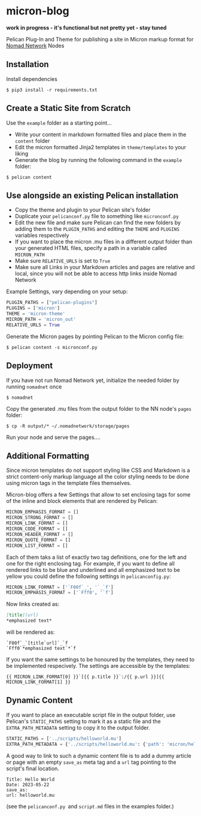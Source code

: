 # micron-blog

**work in progress - it's functional but not pretty yet - stay tuned**

Pelican Plug-In and Theme for publishing a site in Micron markup format for [Nomad Network](https://github.com/markqvist/NomadNet/) Nodes

## Installation

Install dependencies

```
$ pip3 install -r requirements.txt
```

## Create a Static Site from Scratch

Use the `example` folder as a starting point...

+ Write your content in markdown formatted files and place them in the `content` folder
+ Edit the micron formatted Jinja2 templates in `theme/templates` to your liking
+ Generate the blog by running the following command in the `example` folder:

```
$ pelican content
```

## Use alongside an existing Pelican installation

+ Copy the theme and plugin to your Pelican site's folder
+ Duplicate your `pelicanconf.py` file to something like `micronconf.py`
+ Edit the new file and make sure Pelican can find the new folders by adding them to the `PLUGIN_PATHS` and editing the `THEME` and `PLUGINS` variables respectively
+ If you want to place the micron .mu files in a different output folder than your generated HTML files, specify a path in a variable called `MICRON_PATH`
+ Make sure `RELATIVE_URLS` is set to `True`
+ Make sure all Links in your Markdown articles and pages are relative and local, since you will not be able to access http links inside Nomad Network

Example Settings, vary depending on your setup:

```Python
PLUGIN_PATHS = ["pelican-plugins"]
PLUGINS = ['micron']
THEME = 'micron-theme'
MICRON_PATH = 'micron_out'
RELATIVE_URLS = True
```

Generate the Micron pages by pointing Pelican to the Micron config file:

```
$ pelican content -s micronconf.py
```

## Deployment

If you have not run Nomad Network yet, initialize the needed folder by running `nomadnet` once

```
$ nomadnet
```

Copy the generated .mu files from the output folder to the NN node's `pages` folder:
```
$ cp -R output/* ~/.nomadnetwork/storage/pages
```

Run your node and serve the pages....

## Additional Formatting

Since micron templates do not support styling like CSS and Markdown is a strict content-only markup language all the color styling needs to be done using micron tags in the template files themselves. 

Micron-blog offers a few Settings that allow to set enclosing tags for some of the inline and block elements that are rendered by Pelican:

```Python
MICRON_EMPHASIS_FORMAT = []
MICRON_STRONG_FORMAT = []
MICRON_LINK_FORMAT = []
MICRON_CODE_FORMAT = []
MICRON_HEADER_FORMAT = []
MICRON_QUOTE_FORMAT = []
MICRON_LIST_FORMAT = []
```

Each of them taks a list of exactly two tag definitions, one for the left and one for the right enclosing tag. For example, if you want to define all rendered links to be blue and underlined and all emphasized text to be yellow you could define the following settings in `pelicanconfig.py`:

```Python
MICRON_LINK_FORMAT = ['`F00f`_', '`_`f']
MICRON_EMPHASIS_FORMAT = ['`Fff0', '`f']
```

Now links created as:
```Markdown
[title](url)
*emphasized text*
```
will be rendered as:
```
`F00f`_`[title`url]`_`f
`Fff0`*emphasized text`*`f
```

If you want the same settings to be honoured by the templates, they need to be implemented respecively. The settings are accessible by the templates:
```jinja
{{ MICRON_LINK_FORMAT[0] }}`[{{ p.title }}`:/{{ p.url }}]{{ MICRON_LINK_FORMAT[1] }}
```

## Dynamic Content

If you want to place an executable script file in the output folder, use Pelican's `STATIC_PATHS`
setting to mark it as a static file and the `EXTRA_PATH_METADATA` setting to copy it to
the output folder.

```python
STATIC_PATHS = ['../scripts/helloworld.mu']
EXTRA_PATH_METADATA = {'../scripts/helloworld.mu': {'path': 'micron/helloworld.mu'},}
```

A good way to link to such a dynamic content file is to add a dummy article or page with an
empty `save_as` meta tag and a `url` tag pointing to the script's final location.
```
Title: Hello World
Date: 2023-05-22
save_as: 
url: helloworld.mu
```
(see the `pelicanconf.py `and `script.md` files in the examples folder.)